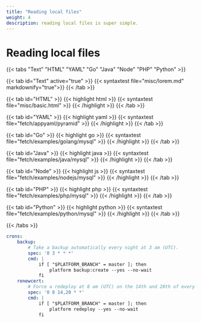 ```yaml
---
title: "Reading local files"
weight: 4
description: reading local files is super simple.
---
```


# Reading local files

{{< tabs "Text" "HTML" "YAML" "Go" "Java" "Node" "PHP" "Python" >}}

{{< tab id="Text" active="true" >}}
{{< syntaxtest file="misc/lorem.md" markdownify="true">}}
{{< /tab >}}

{{< tab id="HTML" >}}
{{< highlight html >}}
{{< syntaxtest file="misc/basic.html" >}}
{{< /highlight >}}
{{< /tab >}}

{{< tab id="YAML" >}}
{{< highlight yaml >}}
{{< syntaxtest file="fetch/appyaml/pyramid" >}}
{{< /highlight >}}
{{< /tab >}}

{{< tab id="Go" >}}
{{< highlight go >}}
{{< syntaxtest file="fetch/examples/golang/mysql" >}}
{{< /highlight >}}
{{< /tab >}}

{{< tab id="Java" >}}
{{< highlight java >}}
{{< syntaxtest file="fetch/examples/java/mysql" >}}
{{< /highlight >}}
{{< /tab >}}

{{< tab id="Node" >}}
{{< highlight js >}}
{{< syntaxtest file="fetch/examples/nodejs/mysql" >}}
{{< /highlight >}}
{{< /tab >}}

{{< tab id="PHP" >}}
{{< highlight php >}}
{{< syntaxtest file="fetch/examples/php/mysql" >}}
{{< /highlight >}}
{{< /tab >}}

{{< tab id="Python" >}}
{{< highlight python >}}
{{< syntaxtest file="fetch/examples/python/mysql" >}}
{{< /highlight >}}
{{< /tab >}}

{{< /tabs >}}

```yaml
crons:
    backup:
        # Take a backup automatically every night at 3 am (UTC).
        spec: '0 3 * * *'
        cmd: |
            if [ "$PLATFORM_BRANCH" = master ]; then
                platform backup:create --yes --no-wait
            fi
    renewcert:
        # Force a redeploy at 8 am (UTC) on the 14th and 28th of every month.
        spec: '0 8 14,28 * *'
        cmd: |
            if [ "$PLATFORM_BRANCH" = master ]; then
                platform redeploy --yes --no-wait
            fi
```
